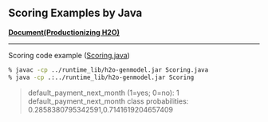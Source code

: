 ## Scoring Examples by Java

[**Document(Productionizing H2O)**](https://docs.h2o.ai/h2o/latest-stable/h2o-docs/productionizing.html)  

***
Scoring code example ([Scoring.java](Scoring.java))
```bash
% javac -cp ../runtime_lib/h2o-genmodel.jar Scoring.java
% java -cp .:../runtime_lib/h2o-genmodel.jar Scoring 
```
> default_payment_next_month (1=yes; 0=no): 1  
> default_payment_next_month class probabilities: 0.2858380795342591,0.7141619204657409

